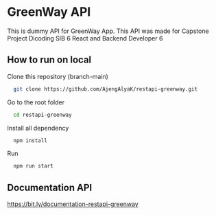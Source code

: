 
# GreenWay API

This is dummy API for GreenWay App. This API was made for Capstone Project Dicoding SIB 6 React and Backend Developer 6



## How to run on local

Clone this repository (branch-main)

```bash
  git clone https://github.com/AjengAlyaK/restapi-greenway.git
```
Go to the root folder

```bash
  cd restapi-greenway
```

Install all dependency

```bash
  npm install
```

Run   
```bash
  npm run start
```

## Documentation API
https://bit.ly/documentation-restapi-greenway
